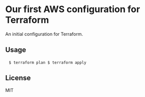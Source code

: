 # Our first AWS configuration for Terraform

An initial configuration for Terraform.

## Usage

` ` `
$ terraform plan
$ terraform apply
` ` `

## License

 MIT
